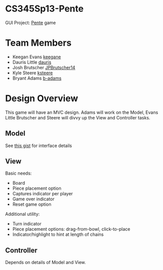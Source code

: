 CS345Sp13-Pente
===============

GUI Project: [Pente](http://en.wikipedia.org/wiki/Pente) game


# Team Members #

* Keegan Evans [keegane](https://github.com/keegane)
* Dauris Little [dauris](https://github.com/dauris)
* Josh Brutscher [JPBrutscher14](https://github.com/JPBrutscher14)
* Kyle Steere [ksteere](https://github.com/ksteere)
* Bryant Adams [b-adams](https://github.com/b-adams)

# Design Overview #

This  game will have an MVC design. Adams will work on the Model, Evans Little Brutscher and Steere will divvy up the View and Controller tasks.

## Model ##

See [this gist](https://gist.github.com/b-adams/5113620/#file-readme-md) for interface details

## View ##

Basic needs: 

* Board
* Piece placement option
* Captures indicator per player
* Game over indicator
* Reset game option

Additional utility:

* Turn indicator
* Piece placement options: drag-from-bowl, click-to-place
* Indicator/highlight to hint at length of chains

## Controller ##

Depends on details of Model and View.